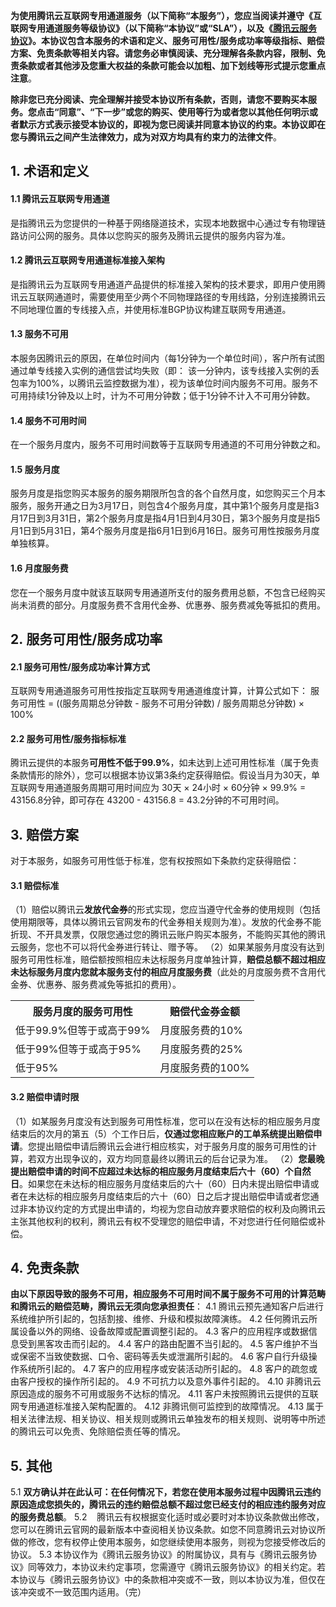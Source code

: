 **为使用腾讯云互联网专用通道服务（以下简称“本服务”），您应当阅读并遵守《互联网专用通道服务等级协议》（以下简称“本协议”或“SLA”），以及《[腾讯云服务协议](https://cloud.tencent.com/document/product/301/1967)》。本协议包含本服务的术语和定义、服务可用性/服务成功率等级指标、赔偿方案、免责条款等相关内容。请您务必审慎阅读、充分理解各条款内容，限制、免责条款或者其他涉及您重大权益的条款可能会以加粗、加下划线等形式提示您重点注意**。

**除非您已充分阅读、完全理解并接受本协议所有条款，否则，请您不要购买本服务。您点击“同意”、“下一步”或您的购买、使用等行为或者您以其他任何明示或者默示方式表示接受本协议的，即视为您已阅读并同意本协议的约束。本协议即在您与腾讯云之间产生法律效力，成为对双方均具有约束力的法律文件**。

## 1. 术语和定义
#### 1.1 腾讯云互联网专用通道
是指腾讯云为您提供的一种基于网络隧道技术，实现本地数据中心通过专有物理链路访问公网的服务。具体以您购买的服务及腾讯云提供的服务内容为准。

#### 1.2 腾讯云互联网专用通道标准接入架构
是指腾讯云为互联网专用通道产品提供的标准接入架构的技术要求，即用户使用腾讯云互联网通道时，需要使用至少两个不同物理路径的专用线路，分别连接腾讯云不同地理位置的专线接入点，并使用标准BGP协议构建互联网专用通道。

#### 1.3 服务不可用
本服务因腾讯云的原因，在单位时间内（每1分钟为一个单位时间），客户所有试图通过单专线接入实例的通信尝试均失败（即： 该一分钟内，该专线接入实例的丢包率为100%，以腾讯云监控数据为准），视为该单位时间内服务不可用。服务不可用持续1分钟及以上时，计为不可用分钟数；低于1分钟不计入不可用分钟数。

#### 1.4 服务不可用时间
在一个服务月度内，服务不可用时间数等于互联网专用通道的不可用分钟数之和。

#### 1.5 服务月度
服务月度是指您购买本服务的服务期限所包含的各个自然月度，如您购买三个月本服务，服务开通之日为3月17日，则包含4个服务月度，其中第1个服务月度是指3月17日到3月31日，第2个服务月度是指4月1日到4月30日，第3个服务月度是指5月1日到5月31日，第4个服务月度是指6月1日到6月16日。服务可用性按服务月度单独核算。

#### 1.6 月度服务费
您在一个服务月度中就该互联网专用通道所支付的服务费用总额，不包含已经购买尚未消费的部分。月度服务费不含用代金券、优惠券、服务费减免等抵扣的费用。

## 2. 服务可用性/服务成功率
#### 2.1 服务可用性/服务成功率计算方式
互联网专用通道服务可用性按指定互联网专用通道维度计算，计算公式如下：
服务可用性 = ((服务周期总分钟数 - 服务不可用分钟数) / 服务周期总分钟数) × 100%

#### 2.2 服务可用性/服务指标标准
腾讯云提供的本服务**可用性不低于99.9%**，如未达到上述可用性标准（属于免责条款情形的除外），您可以根据本协议第3条约定获得赔偿。假设当月为30天，单互联网专用通道服务周期可用时间应为 30天 × 24小时 × 60分钟 × 99.9% = 43156.8分钟，即可存在 43200 - 43156.8 = 43.2分钟的不可用时间。

## 3. 赔偿方案
对于本服务，如服务可用性低于标准，您有权按照如下条款约定获得赔偿：

#### 3.1 赔偿标准
（1）赔偿以腾讯云**发放代金券**的形式实现，您应当遵守代金券的使用规则（包括使用期限等，具体以腾讯云官网发布的代金券相关规则为准）。发放的代金券不能折现、不开具发票，仅限您通过您的腾讯云账户购买本服务，不能购买其他的腾讯云服务，您也不可以将代金券进行转让、赠予等。
（2）如果某服务月度没有达到服务可用性标准，赔偿额按照相应未达标服务月度单独计算，**赔偿总额不超过相应未达标服务月度内您就本服务支付的相应月度服务费**（此处的月度服务费不含用代金券、优惠券、服务费减免等抵扣的费用）。
<table>
<tr>
<th>服务月度的服务可用性</th>
<th>赔偿代金券金额</th>
</tr>
<tr>
<td>低于99.9%但等于或高于99%</td>
<td>月度服务费的10%</td>
</tr>
<tr>
<td>低于99%但等于或高于95%</td>
<td>月度服务费的25%</td>
</tr>
<tr>
<td>低于95%</td>
<td>月度服务费的100%</td>
</tr>
</table>

#### 3.2 赔偿申请时限
（1）如某服务月度没有达到服务可用性标准，您可以在没有达标的相应服务月度结束后的次月的第五（5）个工作日后，**仅通过您相应账户的工单系统提出赔偿申请**。您提出赔偿申请后腾讯云会进行相应核实，对于服务月度的服务可用性的计算，若双方出现争议的，双方均同意最终以腾讯云的后台记录为准。
（2）**您最晚提出赔偿申请的时间不应超过未达标的相应服务月度结束后六十（60）个自然日**。如果您在未达标的相应服务月度结束后的六十（60）日内未提出赔偿申请或者在未达标的相应服务月度结束后的六十（60）日之后才提出赔偿申请或者您通过非本协议约定的方式提出申请的，均视为您自动放弃要求赔偿的权利及向腾讯云主张其他权利的权利，腾讯云有权不受理您的赔偿申请，不对您进行任何赔偿或补偿。

## 4. 免责条款
**由以下原因导致的服务不可用，相应服务不可用时间不属于服务不可用的计算范畴和腾讯云的赔偿范畴，腾讯云无须向您承担责任**：
4.1 腾讯云预先通知客户后进行系统维护所引起的，包括割接、维修、升级和模拟故障演练。
4.2 任何腾讯云所属设备以外的网络、设备故障或配置调整引起的。
4.3 客户的应用程序或数据信息受到黑客攻击而引起的。
4.4 客户的路由配置不当引起的。
4.5 客户维护不当或保密不当致使数据、口令、密码等丢失或泄漏所引起的。
4.6 客户自行升级操作系统所引起的。
4.7 客户的应用程序或安装活动所引起的。
4.8 客户的疏忽或由客户授权的操作所引起的。
4.9 不可抗力以及意外事件引起的。
4.10 非腾讯云原因造成的服务不可用或服务不达标的情况。
4.11 客户未按照腾讯云提供的互联网专用通道标准接入架构配置的。
4.12 非腾讯侧可监控到的故障情况。
4.13 属于相关法律法规、相关协议、相关规则或腾讯云单独发布的相关规则、说明等中所述的腾讯云可以免责、免除赔偿责任等的情况。



## 5. 其他
5.1 **双方确认并在此认可：在任何情况下，若您在使用本服务过程中因腾讯云违约原因造成您损失的，腾讯云的违约赔偿总额不超过您已经支付的相应违约服务对应的服务费总额**。
5.2    腾讯云有权根据变化适时或必要时对本协议条款做出修改，您可以在腾讯云官网的最新版本中查阅相关协议条款。如您不同意腾讯云对协议所做的修改，您有权停止使用本服务，如您继续使用本服务，则视为您接受修改后的协议。
5.3 本协议作为《腾讯云服务协议》的附属协议，具有与《腾讯云服务协议》同等效力，本协议未约定事项，您需遵守《腾讯云服务协议》的相关约定。若本协议与《腾讯云服务协议》中的条款相冲突或不一致，则以本协议为准，但仅在该冲突或不一致范围内适用。（完）
